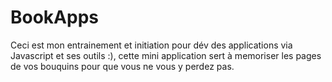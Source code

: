 # BookApps
Ceci est mon entrainement et initiation pour dév des applications via Javascript et ses outils :), cette mini application sert à memoriser les pages de vos bouquins pour que vous ne vous y perdez pas.
